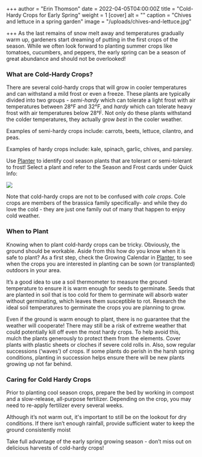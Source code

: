 +++
author = "Erin Thomson"
date = 2022-04-05T04:00:00Z
title = "Cold-Hardy Crops for Early Spring"
weight = 1
[cover]
alt = ""
caption = "Chives and lettuce in a spring garden"
image = "/uploads/chives-and-lettuce.jpg"

+++
As the last remains of snow melt away and temperatures gradually warm up, gardeners start dreaming of putting in the first crops of the season. While we often look forward to planting summer crops like tomatoes, cucumbers, and peppers, the early spring can be a season of great abundance and should not be overlooked!

### What are Cold-Hardy Crops?

There are several cold-hardy crops that will grow in cooler temperatures and can withstand a mild frost or even a freeze. These plants are typically divided into two groups - _semi-hardy_ which can tolerate a light frost with air temperatures between 28°F and 32°F, and _hardy_ which can tolerate heavy frost with air temperatures below 28°F. Not only do these plants withstand the colder temperatures, they actually grow _best_ in the cooler weather.

Examples of semi-hardy crops include: carrots, beets, lettuce, cilantro, and peas.

Examples of hardy crops include: kale, spinach, garlic, chives, and parsley.

Use [Planter](https://planter.garden/) to identify cool season plants that are tolerant or semi-tolerant to frost! Select a plant and refer to the Season and Frost cards under Quick Info:

![](/uploads/quick-info-screenshot.jpg)

Note that cold-hardy crops are not to be confused with _cole crops_. Cole crops are members of the brassica family specifically- and while they do love the cold - they are just one family out of many that happen to enjoy cold weather.

### When to Plant

Knowing when to plant cold-hardy crops can be tricky. Obviously, the ground should be workable. Aside from this how do you know when it is safe to plant? As a first step, check the Growing Calendar in [Planter](https://planter.garden/), to see when the crops you are interested in planting can be sown (or transplanted) outdoors in your area.

It’s a good idea to use a soil thermometer to measure the ground temperature to ensure it is warm enough for seeds to germinate. Seeds that are planted in soil that is too cold for them to germinate will absorb water without germinating, which leaves them susceptible to rot. Research the ideal soil temperatures to germinate the crops you are planning to grow.

Even if the ground is warm enough to plant, there is no guarantee that the weather will cooperate! There may still be a risk of extreme weather that could potentially kill off even the most hardy crops. To help avoid this, mulch the plants generously to protect them from the elements. Cover plants with plastic sheets or cloches if severe cold rolls in. Also, sow regular successions (‘waves’) of crops. If some plants do perish in the harsh spring conditions, planting in succession helps ensure there will be new plants growing up not far behind.

### Caring for Cold Hardy Crops

Prior to planting cool season crops, prepare the bed by working in compost and a slow-release, all-purpose fertilizer. Depending on the crop, you may need to re-apply fertilizer every several weeks.

Although it’s not warm out, it's important to still be on the lookout for dry conditions. If there isn’t enough rainfall, provide sufficient water to keep the ground consistently moist

Take full advantage of the early spring growing season - don’t miss out on delicious harvests of cold-hardy crops!